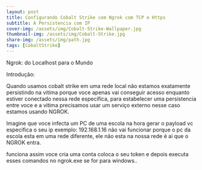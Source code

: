 ```yaml
---
layout: post
title: Configurando Cobalt Strike com Ngrok com TCP e Https
subtitle: A Persistencia com IP
cover-img: /assets/img/Cobalt-Strike-Wallpaper.jpg
thumbnail-img: /assets/img/Cobalt-Strike.jpg
share-img: /assets/img/path.jpg
tags: [CobaltStrike]
---
```


Ngrok: do Localhost para o Mundo

Introdução:

Quando usamos cobalt strike em uma rede local não estamos exatamente persistindo na vitima porque voce apenas vai conseguir acesso enquanto estiver conectado nessa rede especifica,
para estabelecer uma persistencia entre voce e a vitima precisamos usar um serviço externo nesse caso estamos usando NGROK.

Imagine que voce infecta um PC de uma escola na hora gerar o payload vc especifica o seu ip exemplo: 192.168.1.16 não vai funcionar porque o pc da escola esta em uma rede diferente,
ele não esta na nossa rede é ai que o NGROK entra.

funciona assim voce cria uma conta coloca o seu token e depois executa esses comandos no ngrok.exe se for para windows..












